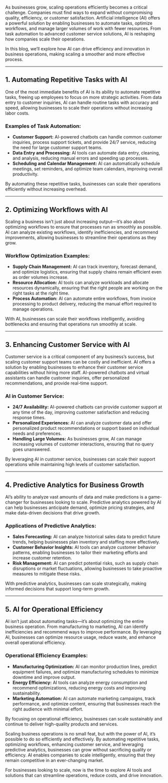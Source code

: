 

As businesses grow, scaling operations efficiently becomes a critical challenge. Companies must find ways to expand without compromising quality, efficiency, or customer satisfaction. Artificial intelligence (AI) offers a powerful solution by enabling businesses to automate tasks, optimize workflows, and manage larger volumes of work with fewer resources. From task automation to advanced customer service solutions, AI is reshaping how companies scale their operations.

In this blog, we’ll explore how AI can drive efficiency and innovation in business operations, making scaling a smoother and more effective process.

---

## 1. Automating Repetitive Tasks with AI

One of the most immediate benefits of AI is its ability to automate repetitive tasks, freeing up employees to focus on more strategic activities. From data entry to customer inquiries, AI can handle routine tasks with accuracy and speed, allowing businesses to scale their operations without increasing labor costs.

### Examples of Task Automation:
- **Customer Support:** AI-powered chatbots can handle common customer inquiries, process support tickets, and provide 24/7 service, reducing the need for large customer support teams.
- **Data Entry and Processing:** AI tools can automate data entry, cleaning, and analysis, reducing manual errors and speeding up processes.
- **Scheduling and Calendar Management:** AI can automatically schedule meetings, set reminders, and optimize team calendars, improving overall productivity.

By automating these repetitive tasks, businesses can scale their operations efficiently without increasing overhead.

---

## 2. Optimizing Workflows with AI

Scaling a business isn’t just about increasing output—it’s also about optimizing workflows to ensure that processes run as smoothly as possible. AI can analyze existing workflows, identify inefficiencies, and recommend improvements, allowing businesses to streamline their operations as they grow.

### Workflow Optimization Examples:
- **Supply Chain Management:** AI can track inventory, forecast demand, and optimize logistics, ensuring that supply chains remain efficient even as order volumes increase.
- **Resource Allocation:** AI tools can analyze workloads and allocate resources dynamically, ensuring that the right people are working on the right tasks at the right time.
- **Process Automation:** AI can automate entire workflows, from invoice processing to product delivery, reducing the manual effort required to manage operations.

With AI, businesses can scale their workflows intelligently, avoiding bottlenecks and ensuring that operations run smoothly at scale.

---

## 3. Enhancing Customer Service with AI

Customer service is a critical component of any business’s success, but scaling customer support teams can be costly and inefficient. AI offers a solution by enabling businesses to enhance their customer service capabilities without hiring more staff. AI-powered chatbots and virtual assistants can handle customer inquiries, offer personalized recommendations, and provide real-time support.

### AI in Customer Service:
- **24/7 Availability:** AI-powered chatbots can provide customer support at any time of the day, improving customer satisfaction and reducing response times.
- **Personalized Experiences:** AI can analyze customer data and offer personalized product recommendations or support based on individual needs and preferences.
- **Handling Large Volumes:** As businesses grow, AI can manage increasing volumes of customer interactions, ensuring that no query goes unanswered.

By leveraging AI in customer service, businesses can scale their support operations while maintaining high levels of customer satisfaction.

---

## 4. Predictive Analytics for Business Growth

AI’s ability to analyze vast amounts of data and make predictions is a game-changer for businesses looking to scale. Predictive analytics powered by AI can help businesses anticipate demand, optimize pricing strategies, and make data-driven decisions that drive growth.

### Applications of Predictive Analytics:
- **Sales Forecasting:** AI can analyze historical sales data to predict future trends, helping businesses plan inventory and staffing more effectively.
- **Customer Behavior Insights:** AI tools can analyze customer behavior patterns, enabling businesses to tailor their marketing efforts and increase customer retention.
- **Risk Management:** AI can predict potential risks, such as supply chain disruptions or market fluctuations, allowing businesses to take proactive measures to mitigate these risks.

With predictive analytics, businesses can scale strategically, making informed decisions that support long-term growth.

---

## 5. AI for Operational Efficiency

AI isn’t just about automating tasks—it’s about optimizing the entire business operation. From manufacturing to marketing, AI can identify inefficiencies and recommend ways to improve performance. By leveraging AI, businesses can optimize resource usage, reduce waste, and enhance overall operational efficiency.

### Operational Efficiency Examples:
- **Manufacturing Optimization:** AI can monitor production lines, predict equipment failures, and optimize manufacturing schedules to minimize downtime and improve output.
- **Energy Efficiency:** AI tools can analyze energy consumption and recommend optimizations, reducing energy costs and improving sustainability.
- **Marketing Automation:** AI can automate marketing campaigns, track performance, and optimize content, ensuring that businesses reach the right audience with minimal effort.

By focusing on operational efficiency, businesses can scale sustainably and continue to deliver high-quality products and services.


Scaling business operations is no small feat, but with the power of AI, it’s possible to do so efficiently and effectively. By automating repetitive tasks, optimizing workflows, enhancing customer service, and leveraging predictive analytics, businesses can grow without sacrificing quality or efficiency. AI enables companies to scale intelligently, ensuring that they remain competitive in an ever-changing market.

For businesses looking to scale, now is the time to explore AI tools and solutions that can streamline operations, reduce costs, and drive innovation.


